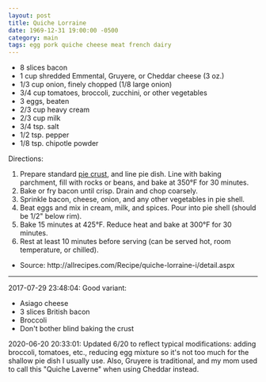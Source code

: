 ```yaml
---
layout: post
title: Quiche Lorraine
date: 1969-12-31 19:00:00 -0500
category: main
tags: egg pork quiche cheese meat french dairy
---
```

<ul>
 	<li>8 slices bacon</li>
 	<li>1 cup shredded Emmental, Gruyere, or Cheddar cheese (3 oz.)</li>
 	<li>1/3 cup onion, finely chopped (1/8 large onion)</li>
 	<li>3/4 cup tomatoes, broccoli, zucchini, or other vegetables</li>
 	<li>3 eggs, beaten</li>
 	<li>2/3 cup heavy cream</li>
 	<li>2/3 cup milk</li>
 	<li>3/4 tsp. salt</li>
 	<li>1/2 tsp. pepper</li>
 	<li>1/8 tsp. chipotle powder</li>
</ul>
Directions:  
<ol>
 	<li>Prepare standard <a href="https://escowles.github.io/recipes/dessert/1970/01/01/pie-crust.html">pie crust</a>, and line pie dish. Line with baking parchment, fill with rocks or beans, and bake at 350°F for 30 minutes.</li>
 	<li>Bake or fry bacon until crisp. Drain and chop coarsely.</li>
 	<li>Sprinkle bacon, cheese, onion, and any other vegetables in pie shell.</li>
 	<li>Beat eggs and mix in cream, milk, and spices. Pour into pie shell (should be 1/2" below rim).</li>
 	<li>Bake 15 minutes at 425°F. Reduce heat and bake at 300°F for 30 minutes.</li>
 	<li>Rest at least 10 minutes before serving (can be served hot, room temperature, or chilled).</li>
</ol>
<ul>
 	<li>Source: http://allrecipes.com/Recipe/quiche-lorraine-i/detail.aspx</li>
</ul>

---

2017-07-29 23:48:04: Good variant:
* Asiago cheese
* 3 slices British bacon
* Broccoli
* Don't bother blind baking the crust

2020-06-20 20:33:01: Updated 6/20 to reflect typical modifications: adding broccoli,
tomatoes, etc., reducing egg mixture so it's not too much for the shallow pie dish I
usually use. Also, Gruyere is traditional, and my mom used to call this "Quiche
Laverne" when using Cheddar instead.
